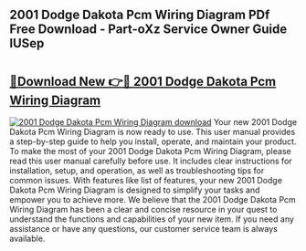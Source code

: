 ## 2001 Dodge Dakota Pcm Wiring Diagram PDf Free Download - Part-oXz Service Owner Guide lUSep

# <h2><a href="http://dfi6h2.blite.top/?on=2001+Dodge+Dakota+Pcm+Wiring+Diagram">🔗Download New 👉🔴 2001 Dodge Dakota Pcm Wiring Diagram</a></h2>

[![2001 Dodge Dakota Pcm Wiring Diagram download](https://i.imgur.com/lujVjoI.png)](http://dfi6h2.blite.top/?on=2001+Dodge+Dakota+Pcm+Wiring+Diagram)
Your new 2001 Dodge Dakota Pcm Wiring Diagram is now ready to use. This user manual provides a step-by-step guide to help you install, operate, and maintain your product. To make the most of your 2001 Dodge Dakota Pcm Wiring Diagram, please read this user manual carefully before use. It includes clear instructions for installation, setup, and operation, as well as troubleshooting tips for common issues. With features like list of features, your new 2001 Dodge Dakota Pcm Wiring Diagram is designed to simplify your tasks and empower you to achieve more. We believe that the 2001 Dodge Dakota Pcm Wiring Diagram has been a clear and concise resource in your quest to understand the functions and capabilities of your new item. If you need any assistance or have any questions, our customer service team is always available.
